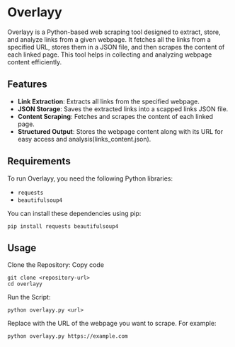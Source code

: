 # Overlayy

Overlayy is a Python-based web scraping tool designed to extract, store, and analyze links from a given webpage. It fetches all the links from a specified URL, stores them in a JSON file, and then scrapes the content of each linked page. This tool helps in collecting and analyzing webpage content efficiently.

## Features

- **Link Extraction**: Extracts all links from the specified webpage.
- **JSON Storage**: Saves the extracted links into a scapped links JSON file.
- **Content Scraping**: Fetches and scrapes the content of each linked page.
- **Structured Output**: Stores the webpage content along with its URL for easy access and analysis(links_content.json).

## Requirements

To run Overlayy, you need the following Python libraries:

- `requests`
- `beautifulsoup4`

You can install these dependencies using pip:

```
pip install requests beautifulsoup4
```

## Usage
Clone the Repository:
Copy code
```
git clone <repository-url>
cd overlayy
```

Run the Script:
```
python overlayy.py <url>
```
Replace <url> with the URL of the webpage you want to scrape. For example:
```
python overlayy.py https://example.com
```

